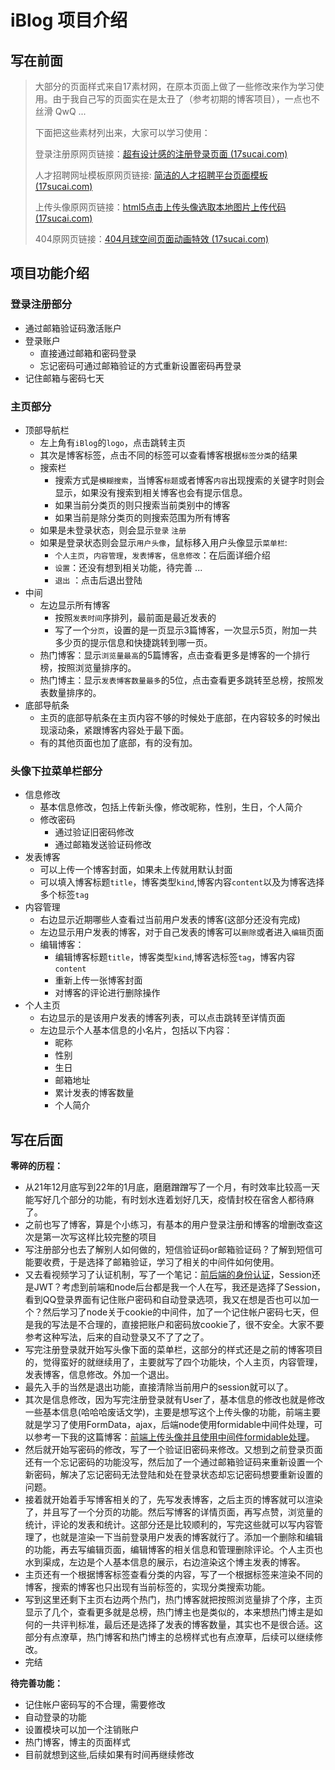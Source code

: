 # iBlog 项目介绍

## 写在前面

> 大部分的页面样式来自17素材网，在原本页面上做了一些修改来作为学习使用。由于我自己写的页面实在是太丑了（参考初期的博客项目），一点也不丝滑 QwQ ...
>
> 下面把这些素材列出来，大家可以学习使用：
>
> 登录注册原网页链接：[超有设计感的注册登录页面 (17sucai.com)](https://www.17sucai.com/pins/demo-show?id=40854)
>
> 人才招聘网址模板原网页链接: [简洁的人才招聘平台页面模板 (17sucai.com)](https://www.17sucai.com/pins/demo-show?id=36697)
>
> 上传头像原网页链接：[html5点击上传头像选取本地图片上传代码 (17sucai.com)](https://www.17sucai.com/pins/demo-show?id=21300)
>
> 404原网页链接：[404月球空间页面动画特效 (17sucai.com)](https://www.17sucai.com/pins/demo-show?id=35881)

## 项目功能介绍

### 登录注册部分

+ 通过邮箱验证码激活账户
+ 登录账户 
  - 直接通过邮箱和密码登录
  - 忘记密码可通过邮箱验证的方式重新设置密码再登录
+ 记住邮箱与密码七天

### 主页部分

+ 顶部导航栏
  + 左上角有`iBlog`的`logo`，点击跳转主页
  + 其次是博客标签，点击不同的标签可以查看博客根据`标签分类`的结果
  + 搜索栏
    - 搜索方式是`模糊搜索`，当博客`标题`或者博客`内容`出现搜索的关键字时则会显示，如果没有搜索到相关博客也会有提示信息。
    - 如果当前分类页的则只搜索当前类别中的博客
    - 如果当前是除分类页的则搜索范围为所有博客
  + 如果是未登录状态，则会显示`登录` `注册`
  + 如果是登录状态则会显示`用户头像`，鼠标移入用户头像显示`菜单栏`:
    - `个人主页`，`内容管理`，`发表博客`，`信息修改`：在后面详细介绍
    - `设置`：还没有想到相关功能，待完善 ...
    - `退出` ：点击后退出登陆
+ 中间
  + 左边显示所有博客
    + 按照`发表时间`序排列，最前面是最近发表的
    + 写了一个`分页`，设置的是一页显示3篇博客，一次显示5页，附加一共多少页的提示信息和快捷跳转到哪一页。
  + 热门博客：显示`浏览量最高`的5篇博客，点击查看更多是博客的一个排行榜，按照浏览量排序的。
  + 热门博主：显示`发表博客数量最多`的5位，点击查看更多跳转至总榜，按照发表数量排序的。
+ 底部导航条
  + 主页的底部导航条在主页内容不够的时候处于底部，在内容较多的时候出现滚动条，紧跟博客内容处于最下面。
  + 有的其他页面也加了底部，有的没有加。

### 头像下拉菜单栏部分

+ 信息修改
  + 基本信息修改，包括上传新头像，修改昵称，性别，生日，个人简介
  + 修改密码
    - 通过验证旧密码修改
    - 通过邮箱发送验证码修改
 + 发表博客
   + 可以上传一个博客封面，如果未上传就用默认封面
   + 可以填入博客标题`title`，博客类型`kind`,博客内容`content`以及为博客选择多个标签`tag`
+ 内容管理
  + 右边显示近期哪些人查看过当前用户发表的博客(这部分还没有完成)
  + 左边显示用户发表的博客，对于自己发表的博客可以`删除`或者进入`编辑`页面
  + 编辑博客：
    + 编辑博客标题`title`，博客类型`kind`,博客选标签`tag`，博客内容`content`
    + 重新上传一张博客封面
    + 对博客的评论进行删除操作
+ 个人主页
  + 右边显示的是该用户发表的博客列表，可以点击跳转至详情页面
  + 左边显示个人基本信息的小名片，包括以下内容：
    + 昵称
    + 性别
    + 生日
    + 邮箱地址
    + 累计发表的博客数量
    + 个人简介

## 写在后面

**零碎的历程：**

+ 从21年12月底写到22年的1月底，磨磨蹭蹭写了一个月，有时效率比较高一天能写好几个部分的功能，有时划水连着划好几天，疫情封校在宿舍人都待麻了。
+ 之前也写了博客，算是个小练习，有基本的用户登录注册和博客的增删改查这次是第一次写这样比较完整的项目
+ 写注册部分也去了解别人如何做的，短信验证码or邮箱验证码？了解到短信可能要收费，于是选择了邮箱验证，学习了相关的中间件如何使用。
+ 又去看视频学习了认证机制，写了一个笔记：[前后端的身份认证](https://blog.csdn.net/pingting_/article/details/122457025)，Session还是JWT？考虑到前端和node后台都是我一个人在写，我还是选择了Session，看到QQ登录界面有记住账户密码和自动登录选项，我又在想是否也可以加一个？然后学习了node关于cookie的中间件，加了一个记住帐户密码七天，但是我的写法是不合理的，直接把账户和密码放cookie了，很不安全。大家不要参考这种写法，后来的自动登录又不了了之了。
+ 写完注册登录就开始写头像下面的菜单栏，这部分的样式还是之前的博客项目的，觉得蛮好的就继续用了，主要就写了四个功能块，个人主页，内容管理，发表博客，信息修改。外加一个退出。
+ 最先入手的当然是退出功能，直接清除当前用户的session就可以了。
+ 其次是信息修改，因为写完注册登录就有User了，基本信息的修改也就是修改一些基本信息(哈哈哈废话文学)，主要是想写这个上传头像的功能，前端主要就是学习了使用FormData，ajax，后端node使用formidable中间件处理，可以参考一下我的这篇博客：[前端上传头像并且使用中间件formidable处理](https://blog.csdn.net/pingting_/article/details/122486163)。
+ 然后就开始写密码的修改，写了一个验证旧密码来修改。又想到之前登录页面还有一个忘记密码的功能没写，然后加了一个通过邮箱验证码来重新设置一个新密码，解决了忘记密码无法登陆和处在登录状态却忘记密码想要重新设置的问题。
+ 接着就开始着手写博客相关的了，先写发表博客，之后主页的博客就可以渲染了，并且写了一个分页的功能。然后写博客的详情页面，再写点赞，浏览量的统计，评论的发表和统计。这部分还是比较顺利的，写完这些就可以写内容管理了，也就是渲染一下当前登录用户发表的博客就行了。添加一个删除和编辑的功能，再去写编辑页面，编辑博客的相关信息和管理删除评论。个人主页也水到渠成，左边是个人基本信息的展示，右边渲染这个博主发表的博客。
+ 主页还有一个根据博客标签查看分类的内容，写了一个根据标签来渲染不同的博客，搜索的博客也只出现有当前标签的，实现分类搜索功能。
+ 写到这里还剩下主页右边两个热门，热门博客就把按照浏览量排了个序，主页显示了几个，查看更多就是总榜，热门博主也是类似的，本来想热门博主是如何的一共评判标准，最后还是选择了发表的博客数量，其实也不是很合适。这部分有点潦草，热门博客和热门博主的总榜样式也有点潦草，后续可以继续修改。
+ 完结

**待完善功能：**

+ 记住帐户密码写的不合理，需要修改
+ 自动登录的功能
+ 设置模块可以加一个注销账户
+ 热门博客，博主的页面样式
+ 目前就想到这些,后续如果有时间再继续修改

